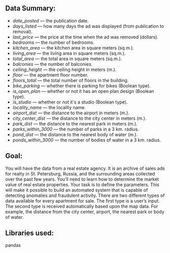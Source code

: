 ## Data Summary:

- *date_posted* — the publication date.
- *days_listed* — how many days the ad was displayed (from publication to removal).
- *last_price* — the price at the time when the ad was removed (dollars).
- *bedrooms* — the number of bedrooms.
- *kitchen_area* — the kitchen area in square meters (sq.m.).
- *living_area* — the living area in square meters (sq.m.).
- *total_area* — the total area in square meters (sq.m.).
- *balconies* — the number of balconies.
- *ceiling_height* — the ceiling height in meters (m.).
- *floor* — the apartment floor number.
- *floors_total* — the total number of floors in the building.
- *bike_parking* — whether there is parking for bikes (Boolean type).
- *is_open_plan* — whether or not it has an open plan design (Boolean type).
- *is_studio* — whether or not it's a studio (Boolean type).
- *locality_name* — the locality name.
- *airport_dist* — the distance to the airport in meters (m.).
- *city_center_dist* — the distance to the city center in meters (m.).
- *park_dist* — the distance to the nearest park in meters (m.).
- *parks_within_3000* — the number of parks in a 3 km. radius.
- *pond_dist* — the distance to the nearest body of water (m.).
- *ponds_within_3000* — the number of bodies of water in a 3 km. radius.

## Goal:

You will have the data from a real estate agency. It is an archive of sales ads for realty in St. Petersburg, Russia, and the surrounding areas collected over the past few years. You’ll need to learn how to determine the market value of real estate properties. Your task is to define the parameters. This will make it possible to build an automated system that is capable of detecting anomalies and fraudulent activity.
There are two different types of data available for every apartment for sale. The first type is a user’s input. The second type is received automatically based upon the map data. For example, the distance from the city center, airport, the nearest park or body of water.

## Libraries used:

pandas